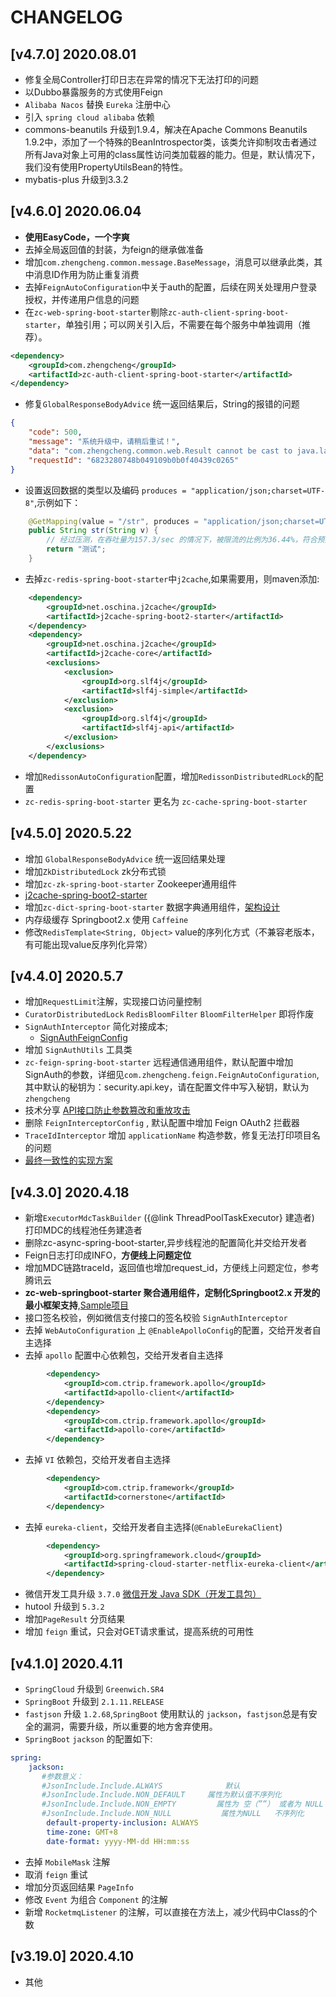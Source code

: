 # CHANGELOG

## [v4.7.0] 2020.08.01

- 修复全局Controller打印日志在异常的情况下无法打印的问题
- 以Dubbo暴露服务的方式使用Feign
- `Alibaba Nacos` 替换 `Eureka` 注册中心
- 引入 `spring cloud alibaba` 依赖
- commons-beanutils 升级到1.9.4，解决在Apache Commons Beanutils 1.9.2中，添加了一个特殊的BeanIntrospector类，该类允许抑制攻击者通过所有Java对象上可用的class属性访问类加载器的能力。但是，默认情况下，我们没有使用PropertyUtilsBean的特性。
- mybatis-plus 升级到3.3.2

## [v4.6.0] 2020.06.04
- **使用EasyCode，一个字爽**
- 去掉全局返回值的封装，为feign的继承做准备
- 增加`com.zhengcheng.common.message.BaseMessage`，消息可以继承此类，其中消息ID作用为防止重复消费
- 去掉`FeignAutoConfiguration`中关于auth的配置，后续在网关处理用户登录授权，并传递用户信息的问题
- 在`zc-web-spring-boot-starter`剔除`zc-auth-client-spring-boot-starter`，单独引用；可以网关引入后，不需要在每个服务中单独调用（推荐）。
```xml
<dependency>
    <groupId>com.zhengcheng</groupId>
    <artifactId>zc-auth-client-spring-boot-starter</artifactId>
</dependency>
``` 
- 修复`GlobalResponseBodyAdvice` 统一返回结果后，String的报错的问题
```json
{
    "code": 500,
    "message": "系统升级中，请稍后重试！",
    "data": "com.zhengcheng.common.web.Result cannot be cast to java.lang.String",
    "requestId": "6823280748b049109b0b0f40439c0265"
}
```
- 设置返回数据的类型以及编码 `produces = "application/json;charset=UTF-8"`,示例如下：
```java
    @GetMapping(value = "/str", produces = "application/json;charset=UTF-8")
    public String str(String v) {
        // 经过压测，在吞吐量为157.3/sec 的情况下，被限流的比例为36.44%，符合预期
        return "测试";
    }
```

- 去掉`zc-redis-spring-boot-starter`中`j2cache`,如果需要用，则maven添加:
```xml
    <dependency>
        <groupId>net.oschina.j2cache</groupId>
        <artifactId>j2cache-spring-boot2-starter</artifactId>
    </dependency>
    <dependency>
        <groupId>net.oschina.j2cache</groupId>
        <artifactId>j2cache-core</artifactId>
        <exclusions>
            <exclusion>
                <groupId>org.slf4j</groupId>
                <artifactId>slf4j-simple</artifactId>
            </exclusion>
            <exclusion>
                <groupId>org.slf4j</groupId>
                <artifactId>slf4j-api</artifactId>
            </exclusion>
        </exclusions>
    </dependency>
```
- 增加`RedissonAutoConfiguration`配置，增加`RedissonDistributedRLock`的配置
- `zc-redis-spring-boot-starter` 更名为 `zc-cache-spring-boot-starter`



## [v4.5.0] 2020.5.22
- 增加 `GlobalResponseBodyAdvice` 统一返回结果处理
- 增加`ZkDistributedLock` zk分布式锁
- 增加`zc-zk-spring-boot-starter` Zookeeper通用组件 
- [j2cache-spring-boot2-starter](https://gitee.com/ld/J2Cache/tree/master/modules/spring-boot2-starter) 
- 增加`zc-dict-spring-boot-starter` 数据字典通用组件，[架构设计](https://note.youdao.com/ynoteshare1/index.html?id=1d514d6554d2b1519284df0a01f02bdc&type=note)
- 内存级缓存 Springboot2.x 使用 `Caffeine`
- 修改`RedisTemplate<String, Object>` value的序列化方式（不兼容老版本，有可能出现value反序列化异常）

## [v4.4.0] 2020.5.7

- 增加`RequestLimit`注解，实现接口访问量控制
- `CuratorDistributedLock`  `RedisBloomFilter` `BloomFilterHelper` 即将作废
- `SignAuthInterceptor` 简化对接成本;
    - [SignAuthFeignConfig](https://gitee.com/zhangquansheng/magic/blob/springboot-code-gen/src/main/java/com/zhengcheng/magic/common/config/SignAuthFeignConfig.java)
- 增加 `SignAuthUtils` 工具类
- `zc-feign-spring-boot-starter` 远程通信通用组件，默认配置中增加SignAuth的参数，详细见`com.zhengcheng.feign.FeignAutoConfiguration`,其中默认的秘钥为：security.api.key，请在配置文件中写入秘钥，默认为 `zhengcheng` 
- 技术分享 [API接口防止参数篡改和重放攻击](https://note.youdao.com/ynoteshare1/index.html?id=ed15f29e7ad1ff2d15a1236231283bc7&type=note)
- 删除 `FeignInterceptorConfig` , 默认配置中增加 Feign OAuth2 拦截器
- `TraceIdInterceptor` 增加 `applicationName` 构造参数，修复无法打印项目名的问题
- [最终一致性的实现方案](http://note.youdao.com/noteshare?id=53594daefb9d2eff4cd9c353d5963f92&sub=DD547814891346F0BEF0115B425D47C2)


## [v4.3.0] 2020.4.18

- 新增`ExecutorMdcTaskBuilder` ({@link ThreadPoolTaskExecutor} 建造者) 打印MDC的线程池任务建造者
- 删除zc-async-spring-boot-starter,异步线程池的配置简化并交给开发者
- Feign日志打印成INFO，**方便线上问题定位**
- 增加MDC链路traceId，返回值也增加request_id，方便线上问题定位，参考腾讯云
- **zc-web-springboot-starter 聚合通用组件，定制化Springboot2.x 开发的最小框架支持**,[Sample项目](https://gitee.com/zhangquansheng/magic/tree/alibaba/)
- 接口签名校验，例如微信支付接口的签名校验 `SignAuthInterceptor`
- 去掉 `WebAutoConfiguration` 上 `@EnableApolloConfig`的配置，交给开发者自主选择
- 去掉 `apollo` 配置中心依赖包，交给开发者自主选择
```xml
        <dependency>
            <groupId>com.ctrip.framework.apollo</groupId>
            <artifactId>apollo-client</artifactId>
        </dependency>
        <dependency>
            <groupId>com.ctrip.framework.apollo</groupId>
            <artifactId>apollo-core</artifactId>
        </dependency>
```
- 去掉 `VI` 依赖包，交给开发者自主选择
```xml
        <dependency>
            <groupId>com.ctrip.framework</groupId>
            <artifactId>cornerstone</artifactId>
        </dependency>
```
- 去掉 `eureka-client`，交给开发者自主选择(`@EnableEurekaClient`)
```xml
        <dependency>
            <groupId>org.springframework.cloud</groupId>
            <artifactId>spring-cloud-starter-netflix-eureka-client</artifactId>
        </dependency>
```
- 微信开发工具升级 `3.7.0` [微信开发 Java SDK（开发工具包）](https://gitee.com/binary/weixin-java-tools)
- hutool 升级到 `5.3.2`
- 增加`PageResult` 分页结果
- 增加 `feign` 重试，只会对GET请求重试，提高系统的可用性


## [v4.1.0] 2020.4.11
- `SpringCloud` 升级到 `Greenwich.SR4`
- `SpringBoot` 升级到 `2.1.11.RELEASE`
- `fastjson` 升级 `1.2.68`,`SpringBoot` 使用默认的 `jackson`，`fastjson`总是有安全的漏洞，需要升级，所以重要的地方舍弃使用。
- `SpringBoot` `jackson` 的配置如下:
```yaml
spring:
    jackson:
       #参数意义：
       #JsonInclude.Include.ALWAYS              默认
       #JsonInclude.Include.NON_DEFAULT     属性为默认值不序列化
       #JsonInclude.Include.NON_EMPTY         属性为 空（””） 或者为 NULL 都不序列化
       #JsonInclude.Include.NON_NULL           属性为NULL   不序列化
        default-property-inclusion: ALWAYS
        time-zone: GMT+8
        date-format: yyyy-MM-dd HH:mm:ss
```
- 去掉 `MobileMask` 注解
- 取消 `feign` 重试 
- 增加分页返回结果 `PageInfo`
- 修改 `Event` 为组合 `Component` 的注解
- 新增 `RocketmqListener` 的注解，可以直接在方法上，减少代码中Class的个数 

## [v3.19.0] 2020.4.10
- 其他